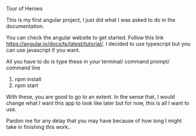 Tour of Heroes

This is my first angular project, I just did what I was asked to do in the documentation.

You can check the angular website to get started. Follow this link https://angular.io/docs/ts/latest/tutorial/. I decided to use typescript but you can use javascript if you want.

All you have to do is type these in your terminal/ command prompt/ command line
1. npm install
2. npm start

With these, you are good to go to an extent. In the sense that, I would change what I want this app to look like later but for now, this is all I want to use.

Pardon me for any delay that you may have because of how long I might take in finishing this work..
